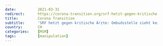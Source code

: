 ```yaml
---
date:          2021-03-31
redirect:      https://corona-transition.org/srf-hetzt-gegen-kritische-arzte-ombudsstelle-sieht-kein-problem
title:         Corona Transition
subtitle:      'SRF hetzt gegen kritische Ärzte: Ombudsstelle sieht kein Problem'
country:       CH
categories:    [MSM]
tags:          [manipulation]
---
```

